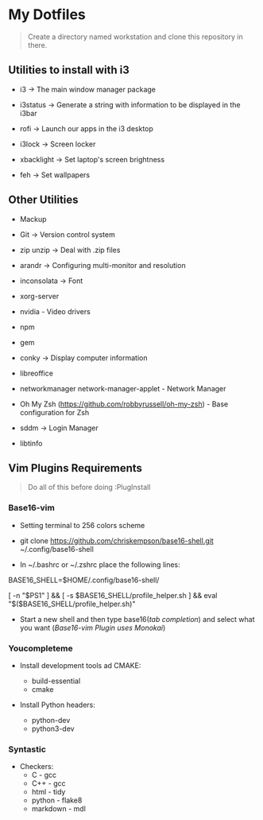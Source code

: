 # My Dotfiles

>Create a directory named workstation and clone this repository in there.

## Utilities to install with i3

* i3 -> The main window manager package

* i3status -> Generate a string with information to be displayed in the i3bar

* rofi -> Launch our apps in the i3 desktop

* i3lock -> Screen locker

* xbacklight -> Set laptop's screen brightness

* feh -> Set wallpapers

## Other Utilities

* Mackup

* Git -> Version control system

* zip unzip -> Deal with .zip files

* arandr -> Configuring multi-monitor and resolution

* inconsolata -> Font

* xorg-server

* nvidia - Video drivers

* npm

* gem

* conky -> Display computer information

* libreoffice

* networkmanager network-manager-applet - Network Manager

* Oh My Zsh (https://github.com/robbyrussell/oh-my-zsh) - Base configuration for Zsh

* sddm -> Login Manager

* libtinfo

## Vim Plugins Requirements

>Do all of this before doing :PlugInstall

### Base16-vim

* Setting terminal to 256 colors scheme

* git clone https://github.com/chriskempson/base16-shell.git ~/.config/base16-shell

* In ~/.bashrc or ~/.zshrc place the following lines:

BASE16_SHELL=$HOME/.config/base16-shell/

[ -n "$PS1" ] && [ -s $BASE16_SHELL/profile_helper.sh ] && eval "$($BASE16_SHELL/profile_helper.sh)"

* Start a new shell and then type base16(*tab completion*) and
 select what you want (*Base16-vim Plugin uses Monokai*)

### Youcompleteme

* Install development tools ad CMAKE:
  * build-essential
  * cmake

* Install Python headers:
  * python-dev
  * python3-dev

### Syntastic

* Checkers:
  * C - gcc
  * C++ - gcc
  * html - tidy
  * python - flake8
  * markdown - mdl
